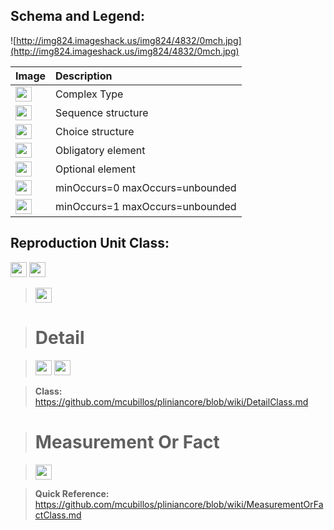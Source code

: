 <h2><b>Schema and Legend:</b></h2>



![http://img824.imageshack.us/img824/4832/0mch.jpg](http://img824.imageshack.us/img824/4832/0mch.jpg)


|Image|Description|
|:----|:----------|
|<img src='http://imageshack.us/a/img16/5397/multipleg.jpg' width='26' height='24' />|Complex Type|
|<img src='http://img6.imageshack.us/img6/1315/sequencej.jpg' width='26' height='24' />|Sequence structure|
|<img src='http://img266.imageshack.us/img266/2791/choice.jpg' width='26' height='24' />|Choice structure|
|<img src='http://img52.imageshack.us/img52/2777/elementkw.jpg' width='26' height='24' />|Obligatory element|
|<img src='http://img585.imageshack.us/img585/4808/optional.jpg' width='26' height='24' />|Optional element|
|<img src='http://img19.imageshack.us/img19/4356/infinitol.jpg' width='26' height='24' />|minOccurs=0 maxOccurs=unbounded|
|<img src='http://img198.imageshack.us/img198/6134/unoinfinito.jpg' width='26' height='24' />|minOccurs=1 maxOccurs=unbounded|


<h2><b>Reproduction Unit Class:</b></h2>

<img src='http://imageshack.us/a/img16/5397/multipleg.jpg' width='26' height='24' /> <img src='http://img6.imageshack.us/img6/1315/sequencej.jpg' width='26' height='24' />


> <img src='http://img266.imageshack.us/img266/2791/choice.jpg' width='26' height='24' />

> # Detail #

> <img src='http://imageshack.us/a/img16/5397/multipleg.jpg' width='26' height='24' /> <img src='http://img198.imageshack.us/img198/6134/unoinfinito.jpg' width='26' height='24' />


> <b>Class:</b> https://github.com/mcubillos/pliniancore/blob/wiki/DetailClass.md

> # Measurement Or Fact #

> <img src='http://imageshack.us/a/img16/5397/multipleg.jpg' width='26' height='24' />


> <b>Quick Reference:</b> https://github.com/mcubillos/pliniancore/blob/wiki/MeasurementOrFactClass.md
